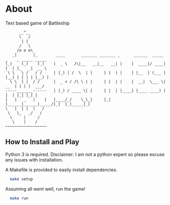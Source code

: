 # About

Text based game of Battleship

```
      __^__
      \   /
       | |
      /   \
     /o o o\
   _|       |_        ____       _______ _______ _      ______  _____ _    _ _____ _____
(_)    (_)    (_)    |  _ \   /\|__   __|__   __| |    |  ____|/ ____| |  | |_   _|  __ \
 \ \   \ /   / /     | |_) | /  \  | |     | |  | |    | |__  | (___ | |__| | | | | |__) |
  \ \  | |  / /      |  _ < / /\ \ | |     | |  | |    |  __|  \___ \|  __  | | | |  ___/
-----_______------   | |_) / ____ \| |     | |  | |____| |____ ____) | |  | |_| |_| |
|   |   _   |    |   |____/_/    \_\_|     |_|  |______|______|_____/|_|  |_|_____|_|
\   |  | |  |   /
 \   \_   _/   /
  \     |     /
   \    |    /
~~~~~~~~~~~~~~~~~~
```

## How to Install and Play

Python 3 is required.  Disclaimer: I am not a python expert so please excuse any issues with
installation.

A Makefile is provided to easily install dependencies.

```bash
  make setup
```

Assuming all went well, run the game!

```bash
  make run
```
